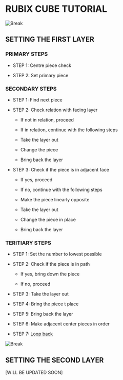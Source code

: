 # RUBIX CUBE TUTORIAL

![Break](https://raw.githubusercontent.com/ameenkb/ameenkb.github.io/master/Images/Blank.png)

## SETTING THE FIRST LAYER

### PRIMARY STEPS

- STEP 1: Centre piece check
  
- STEP 2: Set primary piece
  
### SECONDARY STEPS

- STEP 1: Find next piece
  
- STEP 2: Check relation with facing layer
  
  - If not in relation, proceed
  
  - If in relation, continue with the following steps
  
  - Take the layer out
    
  - Change the piece
    
  - Bring back the layer
    
- STEP 3: Check if the piece is in adjacent face
  
  - If yes, proceed
  
  - If no, continue with the following steps
  
  - Make the piece linearly opposite
    
  - Take the layer out
    
  - Change the piece in place
    
  - Bring back the layer
    
### TERITIARY STEPS

- STEP 1: Set the number to lowest possible
  
- STEP 2: Check if the piece is in path
  
  - If yes, bring down the piece
  
  - If no, proceed
  
- STEP 3: Take the layer out
  
- STEP 4: Bring the piece t place
  
- STEP 5: Bring back the layer
  
- STEP 6: Make adjacent center pieces in order
  
- STEP 7: [Loop back](https://ameenkb.github.io/rubix/#secondary-steps)
  
![Break](https://raw.githubusercontent.com/ameenkb/ameenkb.github.io/master/Images/Blank.png)

## SETTING THE SECOND LAYER

[WILL BE UPDATED SOON]

  
  
  
